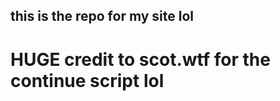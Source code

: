 <h2>
  this is the repo for my site lol
</h2>

<h1>
  HUGE credit to scot.wtf for the continue script lol
</h1>
